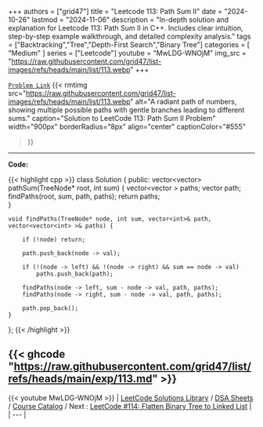 
+++
authors = ["grid47"]
title = "Leetcode 113: Path Sum II"
date = "2024-10-26"
lastmod = "2024-11-06"
description = "In-depth solution and explanation for Leetcode 113: Path Sum II in C++. Includes clear intuition, step-by-step example walkthrough, and detailed complexity analysis."
tags = ["Backtracking","Tree","Depth-First Search","Binary Tree"]
categories = [
    "Medium"
]
series = ["Leetcode"]
youtube = "MwLDG-WNOjM"
img_src = "https://raw.githubusercontent.com/grid47/list-images/refs/heads/main/list/113.webp"
+++



[`Problem Link`](https://leetcode.com/problems/path-sum-ii/description/)
{{< rmtimg 
    src="https://raw.githubusercontent.com/grid47/list-images/refs/heads/main/list/113.webp" 
    alt="A radiant path of numbers, showing multiple possible paths with gentle branches leading to different sums."
    caption="Solution to LeetCode 113: Path Sum II Problem"
    width="900px"
    borderRadius="8px"
    align="center" 
    captionColor="#555"
>}}
---
**Code:**

{{< highlight cpp >}}
class Solution {
public:
    vector<vector<int>> pathSum(TreeNode* root, int sum) {
        vector<vector<int> > paths;
        vector<int> path;
        findPaths(root, sum, path, paths);
        return paths;  
    }

    void findPaths(TreeNode* node, int sum, vector<int>& path, vector<vector<int> >& paths) {

        if (!node) return;

        path.push_back(node -> val);

        if (!(node -> left) && !(node -> right) && sum == node -> val)
            paths.push_back(path);

        findPaths(node -> left, sum - node -> val, path, paths);
        findPaths(node -> right, sum - node -> val, path, paths);

        path.pop_back();
    }
};
{{< /highlight >}}

{{< ghcode "https://raw.githubusercontent.com/grid47/list/refs/heads/main/exp/113.md" >}}
---
{{< youtube MwLDG-WNOjM >}}
| [LeetCode Solutions Library](https://grid47.xyz/leetcode/) / [DSA Sheets](https://grid47.xyz/sheets/) / [Course Catalog](https://grid47.xyz/courses/) / Next : [LeetCode #114: Flatten Binary Tree to Linked List](https://grid47.xyz/leetcode/solution-114-flatten-binary-tree-to-linked-list/) |
| --- |
